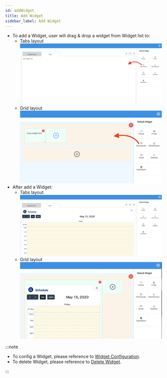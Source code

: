 ```yaml
---
id: addWidget
title: Add Widget
sidebar_label: Add Widget
---
```


- To add a Widget, user will drag & drop a widget from Widget list to:
  - Tabs layout
  ![](../../static/img/docs/widgetManagement/add-widget-on-tabs.png)
  - Grid layout
  ![](../../static/img/docs/widgetManagement/add-widget-on-grid.png)
- After add a Widget:
  - Tabs layout
  ![](../../static/img/docs/widgetManagement/after-add-widget-on-tabs.png)
  - Grid layout
  ![](../../static/img/docs/widgetManagement/after-add-widget-on-grid.png)

:::note

- To config a Widget, please reference to [Widget Configuration](configWidget).
- To delete Widget, please reference to [Delete Widget](deleteWidget).

:::
